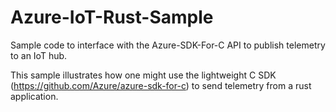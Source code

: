 # Azure-IoT-Rust-Sample
Sample code to interface with the Azure-SDK-For-C API to publish telemetry to an IoT hub.

This sample illustrates how one might use the lightweight C SDK (https://github.com/Azure/azure-sdk-for-c) to send telemetry from a rust application. 

